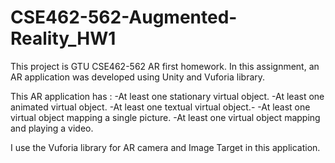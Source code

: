 # CSE462-562-Augmented-Reality_HW1

This project is GTU CSE462-562 AR first homework.
In this assignment, an AR application was developed using Unity and Vuforia library.

This AR application has :
-At least one stationary virtual object.
-At least one animated virtual object.
-At least one textual virtual object.-
-At least one virtual object mapping a single picture.
-At least one virtual object mapping and playing a video.

I use the Vuforia library for  AR camera and Image Target in this application.



